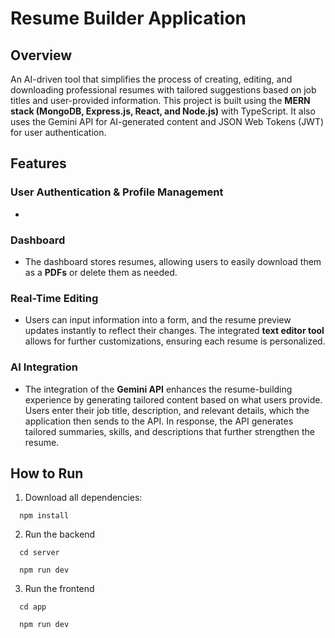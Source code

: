 # Resume Builder Application

## Overview
An AI-driven tool that simplifies the process of creating, editing, and downloading professional resumes with tailored suggestions based on job titles and user-provided information. This project is built using the **MERN stack (MongoDB, Express.js, React, and Node.js)** with TypeScript. It also uses the Gemini API for AI-generated content and JSON Web Tokens (JWT) for user authentication.

## Features
### User Authentication & Profile Management
- 
### Dashboard
- The dashboard stores resumes, allowing users to easily download them as a **PDFs** or delete them as needed.
  
### Real-Time Editing
- Users can input information into a form, and the resume preview updates instantly to reflect their changes. The integrated **text editor tool** allows for further customizations, ensuring each resume is personalized.


### AI Integration
- The integration of the **Gemini API** enhances the resume-building experience by generating tailored content based on what users provide. Users enter their job title, description, and relevant details, which the application then sends to the API. In response, the API generates tailored summaries, skills, and descriptions that further strengthen the resume.

## How to Run
1. Download all dependencies:
```
  npm install
```

2. Run the backend

```
  cd server
```
```
  npm run dev
```
3. Run the frontend

```
  cd app
```
```
  npm run dev
```
